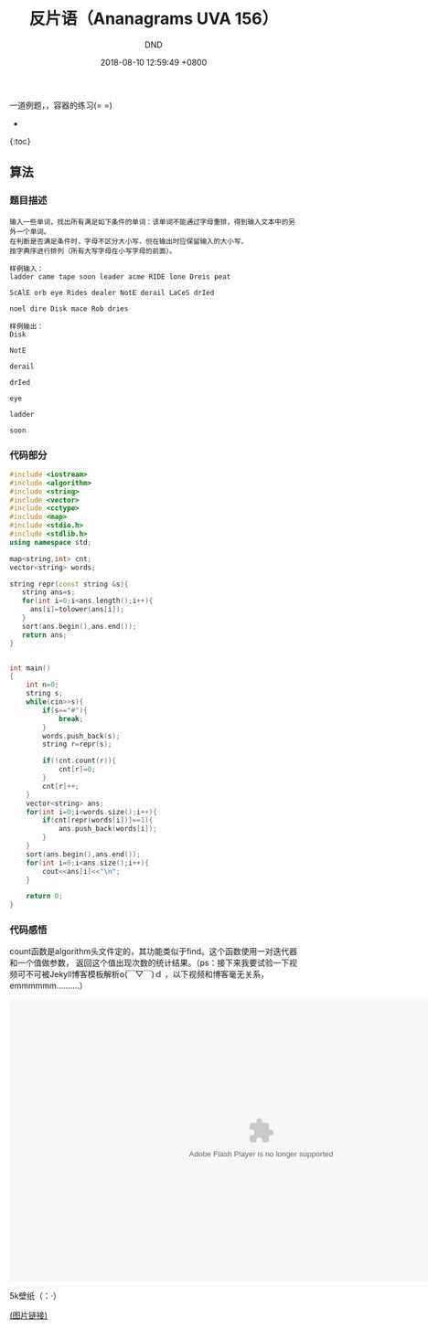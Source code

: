 ﻿---
layout: post
title:  "反片语（Ananagrams UVA 156）"
date:   2018-08-10 12:59:49 +0800
categories: C-program-language
tags: C-program-language
img: http://or4d8nhvk.bkt.clouddn.com/18-8-12/76518787.jpg
author: DND
---

一道例题，，容器的练习(= =) 

* 
{:toc}

## 算法

### 题目描述
```
输入一些单词，找出所有满足如下条件的单词：该单词不能通过字母重排，得到输入文本中的另外一个单词。
在判断是否满足条件时，字母不区分大小写，但在输出时应保留输入的大小写，
按字典序进行排列（所有大写字母在小写字母的前面）。

样例输入：
ladder came tape soon leader acme RIDE lone Dreis peat

ScAlE orb eye Rides dealer NotE derail LaCeS drIed

noel dire Disk mace Rob dries

样例输出：
Disk

NotE

derail

drIed

eye

ladder

soon
```

### 代码部分

```c++
#include <iostream>
#include <algorithm>
#include <string>
#include <vector>
#include <cctype>
#include <map>
#include <stdio.h>
#include <stdlib.h>
using namespace std;

map<string,int> cnt;
vector<string> words;

string repr(const string &s){
   string ans=s;
   for(int i=0;i<ans.length();i++){
     ans[i]=tolower(ans[i]);
   }
   sort(ans.begin(),ans.end());
   return ans;
}


int main()
{
    int n=0;
    string s;
    while(cin>>s){
        if(s=="#"){
            break;
        }
        words.push_back(s);
        string r=repr(s);

        if(!cnt.count(r)){
            cnt[r]=0;
        }
        cnt[r]++;
    }
    vector<string> ans;
    for(int i=0;i<words.size();i++){
        if(cnt[repr(words[i])]==1){
            ans.push_back(words[i]);
        }
    }
    sort(ans.begin(),ans.end());
    for(int i=0;i<ans.size();i++){
        cout<<ans[i]<<"\n";
    }

    return 0;
}


```


### 代码感悟
count函数是algorithm头文件定的，其功能类似于find。这个函数使用一对迭代器和一个值做参数，
返回这个值出现次数的统计结果。（ps：接下来我要试验一下视频可不可被Jekyll博客模板解析o(￣▽￣)ｄ ，以下视频和博客毫无关系，emmmmmm..........）


<embed width="880" height="495" src="http://www.aipai.com/c16/PzkoKSUhLS1qJWQsLw/playerOut.swf" quality="high" align="middle" allowScriptAccess="always" type="application/x-shockwave-flash"/>

5k壁纸（：·）  

[(图片链接)](http://or4d8nhvk.bkt.clouddn.com/18-8-12/59122841.jpg)


